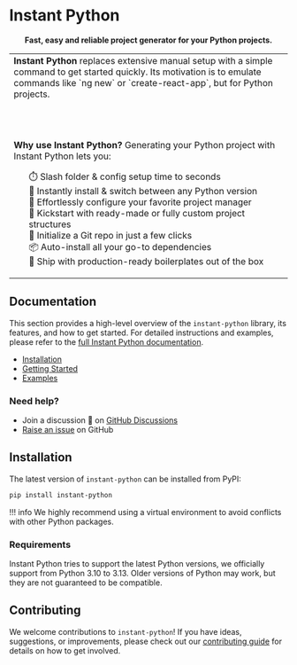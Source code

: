 # Instant Python

<div align="center">
    <b>Fast, easy and reliable project generator for your Python projects.</b>
</div>

<div align="center"><table><tr><td>
<b>Instant Python</b> replaces extensive manual setup with a simple command to get started quickly. Its motivation is to emulate
commands like `ng new` or `create-react-app`, but for Python projects.

<br><br>

<b>Why use Instant Python?</b> Generating your Python project with Instant Python lets you:

<ul style="list-style-type: none">
  <li>⏱️ Slash folder & config setup time to seconds</li>
  <li>🐍 Instantly install & switch between any Python version</li>
  <li>🔧 Effortlessly configure your favorite project manager</li>
  <li>📁 Kickstart with ready-made or fully custom project structures</li>
  <li>🔄 Initialize a Git repo in just a few clicks</li>
  <li>📦 Auto-install all your go-to dependencies</li>
  <li>🚀 Ship with production-ready boilerplates out of the box</li>
</ul>

</td></tr></table></div>

## Documentation

This section provides a high-level overview of the `instant-python` library, its features, and how to get started. 
For detailed instructions and examples, please refer to the [full Instant Python documentation](https://dimanu-py.github.io/instant-python/).

- [Installation](#installation)
- [Getting Started](getting_started.md)
- [Examples](examples/)

### Need help?

-   Join a discussion 💬 on [GitHub Discussions]
-   [Raise an issue][GitHub Issues] on GitHub

[GitHub Discussions]: https://github.com/dimanu-py/instant-python/discussions
[GitHub Issues]: https://github.com/dimanu-py/instant-python/issues

## Installation

The latest version of `instant-python` can be installed from PyPI:

```bash
pip install instant-python
```

!!! info
    We highly recommend using a virtual environment to avoid conflicts with other Python packages.

### Requirements

Instant Python tries to support the latest Python versions, we officially support from Python 3.10 to 3.13.
Older versions of Python may work, but they are not guaranteed to be compatible.

[//]: # (### Do Not Track)

[//]: # ()
[//]: # (In order to get better insights about the usage of the library, we collect anonymous usage data. The only)

[//]: # (data we collect is the commands you run. No personal data is collected as part of this request.)

[//]: # ()
[//]: # (You can disable this feature by setting the environment variable `INSTANT_PYTHON_NO_TRACK` to `1` or )

[//]: # (passing the `--no-track` option to any command.)

## Contributing

We welcome contributions to `instant-python`! If you have ideas, suggestions, or improvements, please check out our
[contributing guide](./contributing.md) for details on how to get involved.
